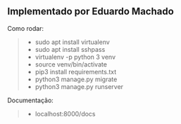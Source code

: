 ## Implementado por Eduardo Machado

Como rodar:

> * sudo apt install virtualenv
> * sudo apt install sshpass
> * virtualenv -p python 3 venv
> * source venv/bin/activate
> * pip3 install requirements.txt
> * python3 manage.py migrate
> * python3 manage.py runserver


Documentação:

> * localhost:8000/docs